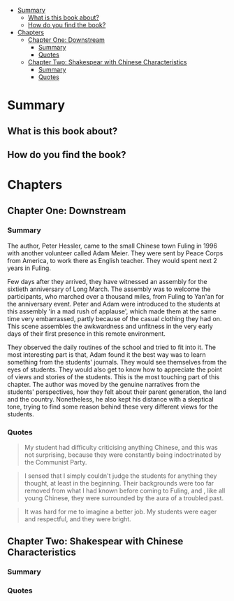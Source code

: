 - [Summary](#sec-1)
  - [What is this book about?](#sec-1-1)
  - [How do you find the book?](#sec-1-2)
- [Chapters](#sec-2)
  - [Chapter One: Downstream](#sec-2-1)
    - [Summary](#sec-2-1-1)
    - [Quotes](#sec-2-1-2)
  - [Chapter Two: Shakespear with Chinese Characteristics](#sec-2-2)
    - [Summary](#sec-2-2-1)
    - [Quotes](#sec-2-2-2)


# Summary<a id="sec-1"></a>

## What is this book about?<a id="sec-1-1"></a>

## How do you find the book?<a id="sec-1-2"></a>

# Chapters<a id="sec-2"></a>

## Chapter One: Downstream<a id="sec-2-1"></a>

### Summary<a id="sec-2-1-1"></a>

The author, Peter Hessler, came to the small Chinese town Fuling in 1996 with another volunteer called Adam Meier. They were sent by Peace Corps from America, to work there as English teacher. They would spent next 2 years in Fuling.

Few days after they arrived, they have witnessed an assembly for the sixtieth anniversary of Long March. The assembly was to welcome the participants, who marched over a thousand miles, from Fuling to Yan'an for the anniversary event. Peter and Adam were introduced to the students at this assembly 'in a mad rush of applause', which made them at the same time very embarrassed, partly because of the casual clothing they had on. This scene assembles the awkwardness and unfitness in the very early days of their first presence in this remote environment.

They observed the daily routines of the school and tried to fit into it. The most interesting part is that, Adam found it the best way was to learn something from the students' journals. They would see themselves from the eyes of students. They would also get to know how to appreciate the point of views and stories of the students. This is the most touching part of this chapter. The author was moved by the genuine narratives from the students' perspectives, how they felt about their parent generation, the land and the country. Nonetheless, he also kept his distance with a skeptical tone, trying to find some reason behind these very different views for the students.

### Quotes<a id="sec-2-1-2"></a>

> My student had difficulty criticising anything Chinese, and this was not surprising, because they were constantly being indoctrinated by the Communist Party.

> I sensed that I simply couldn't judge the students for anything they thought, at least in the beginning. Their backgrounds were too far removed from what I had known before coming to Fuling, and , like all young Chinese, they were surrounded by the aura of a troubled past.

> It was hard for me to imagine a better job. My students were eager and respectful, and they were bright.

## Chapter Two: Shakespear with Chinese Characteristics<a id="sec-2-2"></a>

### Summary<a id="sec-2-2-1"></a>

### Quotes<a id="sec-2-2-2"></a>
